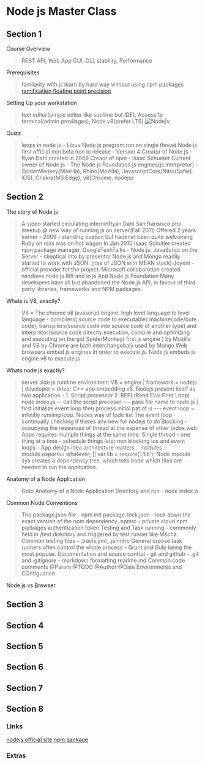 # Node js Master Class

## Section 1
Course Overview
> REST API, Web App GUI, CLI, stability, Performance

Prerequisites
> familarity with js
> learn by hard way without using npm packages
[ramification floating point precision](https://stackoverflow.com/questions/11695618/dealing-with-float-precision-in-javascript)

Setting Up your workstation
> text editor(simple editor like sublime but IDE), Access to terminal(admin previlages), Node v8(prefer LTS)
![Node|v](http://blog.builtinnode.com/uploads/covers/8E329214-96BA-11E6-807F-99024887B159.png)

Quizz
> loops in node js - Libuv
> Node js program run on single thread
> Node js first official non beta non io release - Version 4
> Creator of Node js - Ryan Dahl created in 2009
> Creaor of npm - Isaac Schueter
> Current owner of Node js - The Node.js Foundation
> js engines(js interpretor) - SpiderMonkey(Mozilla), Rhino(Mozilla), JavascriptCore/Nitro(Safari, iOS), Chakra(MS Edge), v8(Chrome, nodejs)

## Section 2
The story of Node js
> A video started circulating internetRyan Dahl San fransisco php meetup @ new way of running js on server(Fall 2011)
> Offered 2 years earlier - 2009 - standing ovation but hadenet been quite welcoming
> Ruby on rails was on hot wagon
> In Jan 2010 Isaac Schutler created npm package manager.
> GoogleTechTalks - Node.js: JavaScript on the Server - skeptical into by presentor
> Node js and Mongo readily started to work with JSON. (rise of JSON with MEAN stack)
> Joyent - official provider for the project. Microsoft collaboration created windows node js
> Rift and io js And Node js Foundation
> Many developers have all but abandoned the Node.js API, in favour of third party libraries, frameworks and NPM packages.

Whats is V8, exactly?
> V8 = The chrome v8 javascript engine.
> high level language to level language - compilers( source code to executable/ machinecode/bute code), transpilers(source code into source code of another type) and interpretor(source code directly execution, compile and optimizing and executing on the go)
> SpiderMonkey( first js engine ) by Mozilla and V8 by Chrome are both interchangebaly used by Mongo
> Web browsers embed js engines in order to execute js.
> Node js embeds js engine v8 to execute js

Whats node js exactly?
> server side js runtime environment
> V8 = engine | framework = nodejs | developer = driver
> C++ app embedding v8.
> Nodejs present itself as two application - 1. Script processor 2. REPL(Read Eval Print Loop)
> node index.js 				-- call the script procesor
  --- pass file name to node js | first initialize event loop then process initial pat of js
  --- event loop = infinitly running loop. Nodes way of todo list
> The event loop continually checking if theres any new for nodejs to do
> Blocking - occupying the resources of thread at the expense of other todos
> web Apps requires multiple things at the same time.
> Single thread - one thing at a time - schedule things later
> non blocking ios and event loops - App design idea architecture matters...
> modules - module.exports= whatever; ||  var lib = require('./lib');
> Node module sys creates a dependency tree, which tells node which files are needed to run the application.

Anatomy of a Node Application
> Goto Anatomy of a Node Application Directory and run - node index.js

Common Node Conventions
> The package.json file - npm init
> package-lock.json - lock down the exact version of the npm dependency
> .npmrc - private cloud npm packages authentication token
> Testing and Task running - commonly held in /test directory and triggered by test runner like Mocha. Common testing files - .travis.yml, .jshintrc
> General urpose task runners often control the whole process - Grunt and Gulp being the most popular.
> Documentation and source control - git and github - .git and .gitignore - markdown formatting readme.md
> Common code comments
@Param @TODO @Author @Date
> Environments and COnfiguation 

Node.js vs Browser


## Section 3

## Section 4

## Section 5

## Section 6

## Section 7

## Section 8

### Links
[nodejs official site](https://nodejs.org)
[npm package](https://www.npmjs.com/)

### Extras
